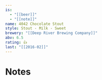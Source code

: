 ```yaml
---
is:
  - "[[beer]]"
  - "[[note]]"
name: 4042 Chocolate Stout
style: Stout - Milk - Sweet
brewery: "[[Deep River Brewing Company]]"
abv: 6.5
rating: 👍
last: "[[2016-02]]"
---
```

# Notes

